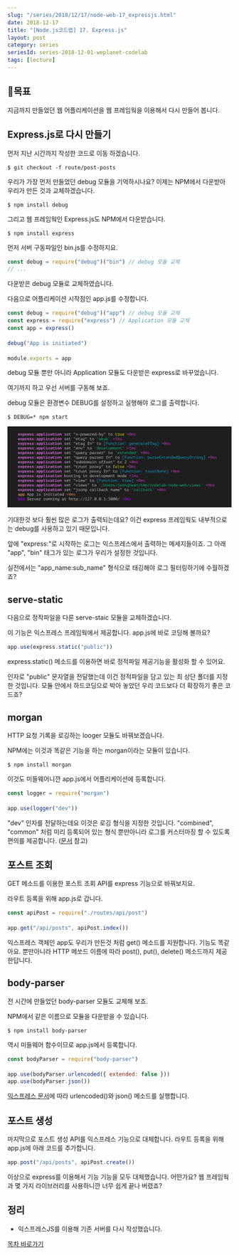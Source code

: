 ```yaml
---
slug: "/series/2018/12/17/node-web-17_expressjs.html"
date: 2018-12-17
title: "[Node.js코드랩] 17. Express.js"
layout: post
category: series
seriesId: series-2018-12-01-weplanet-codelab
tags: [lecture]
---
```


## 🌳목표

지금까지 만들었던 웹 어플리케이션을 웹 프레임웍을 이용해서 다시 만들어 봅니다.

## Express.js로 다시 만들기

먼저 지난 시간까지 작성한 코드로 이동 하겠습니다.

```
$ git checkout -f route/post-posts
```

우리가 가장 먼저 만들었던 debug 모듈을 기억하시나요?
이제는 NPM에서 다운받아 우리가 만든 것과 교체하겠습니다.

```
$ npm install debug
```

그리고 웹 프레임웍인 Express.js도 NPM에서 다운받습니다.

```
$ npm install express
```

먼저 서버 구동파일인 bin.js를 수정하지요.

```js
const debug = require("debug")("bin") // debug 모듈 교체
// ...
```

다운받은 debug 모듈로 교체하였습니다.

다음으로 어플리케이션 시작점인 app.js를 수정합니다.

```js
const debug = require("debug")("app") // debug 모듈 교체
const express = require("express") // Application 모듈 교체
const app = express()

debug("App is initiated")

module.exports = app
```

debug 모듈 뿐만 아니라 Application 모듈도 다운받은 express로 바꾸었습니다.

여기까지 하고 우선 서버를 구동해 보죠.

debug 모듈은 환경변수 DEBUG를 설정하고 실행해야 로그를 출력합니다.

```
$ DEBUG=* npm start
```

![](/assets/imgs/2018/12/17/result_1.png)

기대한것 보다 훨씬 많은 로그가 출력되는데요?
이건 express 프레임웍도 내부적으로는 debug를 사용하고 있기 때문입니다.

앞에 "express:"로 시작하는 로그는 익스프레스에서 출력하는 메세지들이죠.
그 아래 "app", "bin" 태그가 있는 로그가 우리가 설정한 것입니다.

실전에서는 "app_name:sub_name" 형식으로 태깅해야 로그 필터링하기에 수월하겠죠?

## serve-static

다음으로 정작파일을 다룬 serve-staic 모듈을 교체하겠습니다.

이 기능은 익스프레스 프레임웍에서 제공합니다.
app.js에 바로 코딩해 볼까요?

```js
app.use(express.static("public"))
```

express.static() 메소드를 이용하면 바로 정적파일 제공기능을 활성화 할 수 있어요.

인자로 "public" 문자열을 전달했는데 이건 정적파일을 담고 있는 최 상단 폴더를 지정한 것입니다.
모듈 안에서 하드코딩으로 박아 놓았던 우리 코드보다 더 확장하기 좋은 코드죠?

## morgan

HTTP 요청 기록을 로깅하는 looger 모듈도 바꿔보겠습니다.

NPM에는 이것과 똑같은 기능을 하는 morgan이라는 모듈이 있습니다.

```
$ npm install morgan
```

이것도 미들웨어니깐 app.js에서 어플리케이션에 등록합니다.

```js
const logger = require("morgan")

app.use(logger("dev"))
```

"dev" 인자를 전달하는데요 이것은 로깅 형식을 지정한 것입니다.
"combined", "common" 처럼 미리 등록되어 있는 형식 뿐만아니라 로그를 커스터마징 할 수 있도록 편의를 제공합니다. ([문서](https://github.com/expressjs/morgan#predefined-formats) 참고)

## 포스트 조회

GET 메소드를 이용한 포스트 조회 API를 express 기능으로 바꿔보지요.

라우트 등록을 위해 app.js로 갑니다.

```js
const apiPost = require("./routes/api/post")

app.get("/api/posts", apiPost.index())
```

익스프레스 객체인 app도 우리가 만든것 처럼 get() 메소드를 지원합니다.
기능도 똑같아요.
뿐만아니라 HTTP 메쏘드 이름에 따라 post(), put(), delete() 메소드까지 제공한답니다.

## body-parser

전 시간에 만들었던 body-parser 모듈도 교체해 보죠.

NPM에서 같은 이름으로 모듈을 다운받을 수 있습니다.

```
$ npm install body-parser
```

역시 미들웨어 함수이므로 app.js에서 등록합니다.

```js
const bodyParser = require("body-parser")

app.use(bodyParser.urlencoded({ extended: false }))
app.use(bodyParser.json())
```

[익스프레스 문서](https://expressjs.com/ko/4x/api.html#req.body)에 따라 urlencoded()와 json() 메소드를 실행합니다.

## 포스트 생성

마지막으로 포스트 생성 API를 익스프레스 기능으로 대체합니다.
라우트 등록을 위해 app.js에 아래 코드를 추가합니다.

```js
app.post("/api/posts", apiPost.create())
```

이상으로 express를 이용해서 기능 기능을 모두 대체했습니다.
어떤가요?
웹 프레임웍과 몇 가지 라이브러리를 사용하니깐 너무 쉽게 끝나 버렸죠?

## 정리

- 익스프레스JS를 이용해 기존 서버를 다시 작성했습니다.

[목차 바로가기](/series/2018/12/01/node-web-0_index.html)
